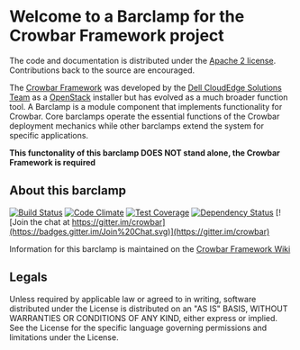 Welcome to a Barclamp for the Crowbar Framework project
=======================================================

The code and documentation is distributed under the [Apache 2 license](http://www.apache.org/licenses/LICENSE-2.0.html).
Contributions back to the source are encouraged.

The [Crowbar Framework](https://github.com/crowbar/crowbar) was developed by the
[Dell CloudEdge Solutions Team](http://dell.com/openstack) as a [OpenStack](http://OpenStack.org) installer but has
evolved as a much broader function tool. A Barclamp is a module component that implements functionality for Crowbar.
Core barclamps operate the essential functions of the Crowbar deployment mechanics while other barclamps extend the
system for specific applications.

**This functonality of this barclamp DOES NOT stand alone, the Crowbar Framework is required**

About this barclamp
-------------------

[![Build Status](https://travis-ci.org/crowbar/barclamp-inteltxt.svg?branch=master)](https://travis-ci.org/crowbar/barclamp-inteltxt)
[![Code Climate](https://codeclimate.com/github/crowbar/barclamp-inteltxt/badges/gpa.svg)](https://codeclimate.com/github/crowbar/barclamp-inteltxt)
[![Test Coverage](https://codeclimate.com/github/crowbar/barclamp-inteltxt/badges/coverage.svg)](https://codeclimate.com/github/crowbar/barclamp-inteltxt)
[![Dependency Status](https://gemnasium.com/crowbar/barclamp-inteltxt.svg)](https://gemnasium.com/crowbar/barclamp-inteltxt)
[![Join the chat at https://gitter.im/crowbar](https://badges.gitter.im/Join%20Chat.svg)](https://gitter.im/crowbar)

Information for this barclamp is maintained on the [Crowbar Framework Wiki](https://github.com/crowbar/crowbar/wiki)

Legals
------

Unless required by applicable law or agreed to in writing, software distributed under the License is distributed on
an "AS IS" BASIS, WITHOUT WARRANTIES OR CONDITIONS OF ANY KIND, either express or implied. See the License for the
specific language governing permissions and limitations under the License.
